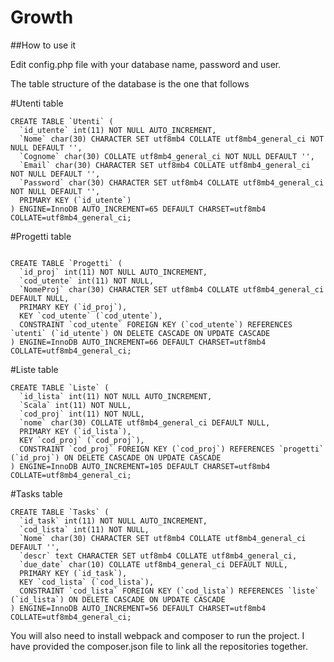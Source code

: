 # Growth
##How to use it

Edit config.php file with your database name, password and user.

The table structure of the database is the one that follows 


#Utenti table
```
CREATE TABLE `Utenti` (
  `id_utente` int(11) NOT NULL AUTO_INCREMENT,
  `Nome` char(30) CHARACTER SET utf8mb4 COLLATE utf8mb4_general_ci NOT NULL DEFAULT '',
  `Cognome` char(30) COLLATE utf8mb4_general_ci NOT NULL DEFAULT '',
  `Email` char(30) CHARACTER SET utf8mb4 COLLATE utf8mb4_general_ci NOT NULL DEFAULT '',
  `Password` char(30) CHARACTER SET utf8mb4 COLLATE utf8mb4_general_ci NOT NULL DEFAULT '',
  PRIMARY KEY (`id_utente`)
) ENGINE=InnoDB AUTO_INCREMENT=65 DEFAULT CHARSET=utf8mb4 COLLATE=utf8mb4_general_ci;
```
#Progetti table
```

CREATE TABLE `Progetti` (
  `id_proj` int(11) NOT NULL AUTO_INCREMENT,
  `cod_utente` int(11) NOT NULL,
  `NomeProj` char(30) CHARACTER SET utf8mb4 COLLATE utf8mb4_general_ci DEFAULT NULL,
  PRIMARY KEY (`id_proj`),
  KEY `cod_utente` (`cod_utente`),
  CONSTRAINT `cod_utente` FOREIGN KEY (`cod_utente`) REFERENCES `utenti` (`id_utente`) ON DELETE CASCADE ON UPDATE CASCADE
) ENGINE=InnoDB AUTO_INCREMENT=66 DEFAULT CHARSET=utf8mb4 COLLATE=utf8mb4_general_ci;

```
#Liste table
```
CREATE TABLE `Liste` (
  `id_lista` int(11) NOT NULL AUTO_INCREMENT,
  `Scala` int(11) NOT NULL,
  `cod_proj` int(11) NOT NULL,
  `nome` char(30) COLLATE utf8mb4_general_ci DEFAULT NULL,
  PRIMARY KEY (`id_lista`),
  KEY `cod_proj` (`cod_proj`),
  CONSTRAINT `cod_proj` FOREIGN KEY (`cod_proj`) REFERENCES `progetti` (`id_proj`) ON DELETE CASCADE ON UPDATE CASCADE
) ENGINE=InnoDB AUTO_INCREMENT=105 DEFAULT CHARSET=utf8mb4 COLLATE=utf8mb4_general_ci;

```
#Tasks table
```
CREATE TABLE `Tasks` (
  `id_task` int(11) NOT NULL AUTO_INCREMENT,
  `cod_lista` int(11) NOT NULL,
  `Nome` char(30) CHARACTER SET utf8mb4 COLLATE utf8mb4_general_ci DEFAULT '',
  `descr` text CHARACTER SET utf8mb4 COLLATE utf8mb4_general_ci,
  `due_date` char(10) COLLATE utf8mb4_general_ci DEFAULT NULL,
  PRIMARY KEY (`id_task`),
  KEY `cod_lista` (`cod_lista`),
  CONSTRAINT `cod_lista` FOREIGN KEY (`cod_lista`) REFERENCES `liste` (`id_lista`) ON DELETE CASCADE ON UPDATE CASCADE
) ENGINE=InnoDB AUTO_INCREMENT=56 DEFAULT CHARSET=utf8mb4 COLLATE=utf8mb4_general_ci;

```
You will also need to install webpack and composer to run the project. I have provided the composer.json file to link all the repositories together.
